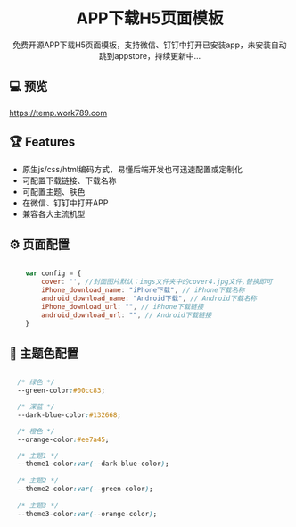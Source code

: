 
<h1 align="center">APP下载H5页面模板</h1>

<div align="center">
  免费开源APP下载H5页面模板，支持微信、钉钉中打开已安装app，未安装自动跳到appstore，持续更新中...
</div>

## 💻 预览
https://temp.work789.com


## 🏆 Features

- 原生js/css/html编码方式，易懂后端开发也可迅速配置或定制化
- 可配置下载链接、下载名称
- 可配置主题、肤色
- 在微信、钉钉中打开APP
- 兼容各大主流机型

## ⚙️ 页面配置 

```js

    var config = {
        cover: '', //封面图片默认：imgs文件夹中的cover4.jpg文件,替换即可
        iPhone_download_name: "iPhone下载", // iPhone下载名称
        android_download_name: "Android下载", // Android下载名称
        iPhone_download_url: "", // iPhone下载链接
        android_download_url: "", // Android下载链接
    }

```


## 💎 主题色配置 

```css

  /* 绿色 */
  --green-color:#00cc83;

  /* 深蓝 */
  --dark-blue-color:#132668;

  /* 橙色 */
  --orange-color:#ee7a45;

  /* 主题1 */
  --theme1-color:var(--dark-blue-color);
  
  /* 主题2 */
  --theme2-color:var(--green-color);
  
  /* 主题3 */
  --theme3-color:var(--orange-color);

```


